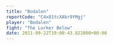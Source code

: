 ```yaml
---
title: "Bodalen"
reportCode: "C4x81tcXAbr9YMgj"
player: "Bodalen"
fight: "The Lurker Below"
date: 2021-09-22T19:00:43.822000+00:00
---
```

